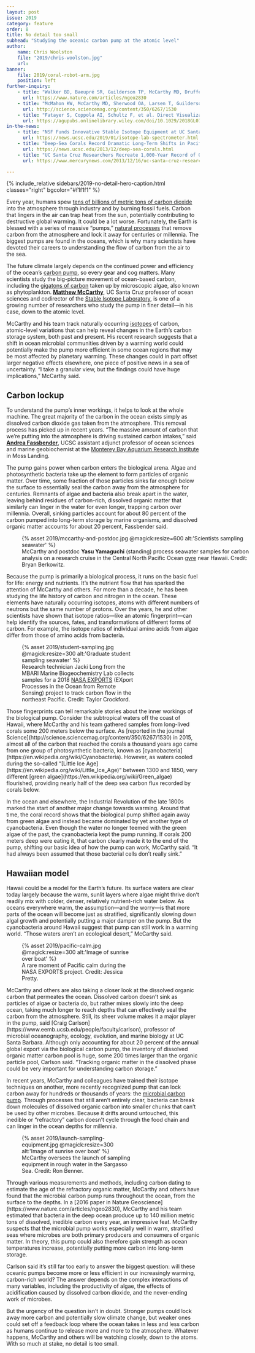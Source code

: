 ```yaml
---
layout: post
issue: 2019
category: feature
order: 8
title: No detail too small
subhead: "Studying the oceanic carbon pump at the atomic level"
author:
    name: Chris Woolston
    file: "2019/chris-woolston.jpg"
    url:
banner:
    file: 2019/coral-robot-arm.jpg
    position: left
further-inquiry:
    - title: "Walker BD, Baeupré SR, Guilderson TP, McCarthy MD, Druffel ERM. Pacific Carbon Cycling Constrained by Organic Matter Size, Age and Composition Relationships *Nature Geoscience*. 2016;9:888-891."
      url: https://www.nature.com/articles/ngeo2830
    - title: "McMahon KW, McCarthy MD, Sherwood OA, Larsen T, Guilderson TP. Millennial-Scale Plankton Regime Shifts in the Subtropical North Pacific Ocean. Science. 2015;350(6267):1530-1533."
      url: http://science.sciencemag.org/content/350/6267/1530
    - title: "Fatayer S, Coppola AI, Schultz F, et al. Direct Visualization of Individual Aromatic Compound Structures in Low Molecular Weight Marine Dissolved Organic Carbon. Geophys Res Lett. 2018;45(11):5590-5598."
      url: https://agupubs.onlinelibrary.wiley.com/doi/10.1029/2018GL077
in-the-news:
    - title: "NSF Funds Innovative Stable Isotope Equipment at UC Santa Cruz"
      url: https://news.ucsc.edu/2019/01/isotope-lab-spectrometer.html
    - title: "Deep-Sea Corals Record Dramatic Long-Term Shifts in Pacific Ocean"
      url: https://news.ucsc.edu/2013/12/deep-sea-corals.html
    - title: "UC Santa Cruz Researchers Recreate 1,000-Year Record of Ocean Ecosystem"
      url: https://www.mercurynews.com/2013/12/16/uc-santa-cruz-researchers-re-create-1000-year-record-of-ocean-ecosystem/

---
```

{% include_relative sidebars/2019-no-detail-hero-caption.html classes="right" bgcolor="#f1f1f1" %}

Every year, humans spew [tens of billions of metric tons of carbon dioxide](https://www.globalcarbonproject.org/global/images/carbonbudget/Infographic_Emissions2018.png) into the atmosphere through industry and by burning fossil fuels. Carbon that lingers in the air can trap heat from the sun, potentially contributing to destructive global warming. It could be a lot worse. Fortunately, the Earth is blessed with a series of massive “pumps,” [natural processes](https://en.wikipedia.org/wiki/Biological_pump) that remove carbon from the atmosphere and lock it away for centuries or millennia. The biggest pumps are found in the oceans, which is why many scientists have devoted their careers to understanding the flow of carbon from the air to the sea.

The future climate largely depends on the continued power and efficiency of the ocean’s [carbon pump](https://serc.carleton.edu/eslabs/carbon/6a.html), so every gear and cog matters. Many scientists study the big-picture movement of ocean-based carbon, including the [gigatons of carbon](http://www.sciencemag.org/site/products/scor_aaas.pdf) taken up by microscopic algae, also known as phytoplankton. [**Matthew McCarthy**](https://campusdirectory.ucsc.edu/cd_detail?uid=mdmccar), UC Santa Cruz professor of ocean sciences and codirector of the [Stable Isotope Laboratory](https://websites.pmc.ucsc.edu/~silab/people.php), is one of a growing number of researchers who study the pump in finer detail—in his case, down to the atomic level.

McCarthy and his team track naturally occurring [isotopes](https://en.wikipedia.org/wiki/Isotope) of carbon, atomic-level variations that can help reveal changes in the Earth’s carbon storage system, both past and present. His recent research suggests that a shift in ocean microbial communities driven by a warming world could potentially make the pump more efficient in some ocean regions that may be most affected by planetary warming. These changes could in part offset larger negative effects elsewhere, one piece of positive news in a sea of uncertainty. “I take a granular view, but the findings could have huge implications,” McCarthy said.

## Carbon lockup ##

To understand the pump’s inner workings, it helps to look at the whole machine. The great majority of the carbon in the ocean exists simply as dissolved carbon dioxide gas taken from the atmosphere. This removal process has picked up in recent years. “The massive amount of carbon that we’re putting into the atmosphere is driving sustained carbon intakes,” said [**Andrea Fassbender**](https://www.mbari.org/fassbender_andrea/), UCSC assistant adjunct professor of ocean sciences and marine geobiochemist at the [Monterey Bay Aquarium Research Institute](https://www.mbari.org/) in Moss Landing.

The pump gains power when carbon enters the biological arena. Algae and photosynthetic bacteria take up the element to form particles of organic matter. Over time, some fraction of those particles sinks far enough below the surface to essentially seal the carbon away from the atmosphere for centuries. Remnants of algae and bacteria also break apart in the water, leaving behind residues of carbon-rich, dissolved organic matter that similarly can linger in the water for even longer, trapping carbon over millennia. Overall, sinking particles account for about 80 percent of the carbon pumped into long-term storage by marine organisms, and dissolved organic matter accounts for about 20 percent, Fassbender said.
<figure class="" style="width:600px;">
  {% asset 2019/mccarthy-and-postdoc.jpg @magick:resize=600 alt:'Scientists sampling seawater' %}<figcaption>McCarthy and postdoc <strong>Yasu Yamaguchi</strong> (standing) process seawater samples for carbon analysis on a research cruise in the Central North Pacific Ocean <a href="https://oceanservice.noaa.gov/facts/gyre.html">gyre</a> near Hawaii. Credit: Bryan Berkowitz.</figcaption>
</figure>
Because the pump is primarily a biological process, it runs on the basic fuel for life: energy and nutrients. It’s the nutrient flow that has sparked the attention of McCarthy and others. For more than a decade, he has been studying the life history of carbon and nitrogen in the ocean. These elements have naturally occurring isotopes, atoms with different numbers of neutrons but the same number of protons. Over the years, he and other scientists have shown that isotope ratios—like an atomic fingerprint—can help identify the sources, fates, and transformations of different forms of carbon. For example, the isotope ratios of individual amino acids from algae differ from those of amino acids from bacteria.
<figure class="right" style="width:300px;">
  {% asset 2019/student-sampling.jpg @magick:resize=300 alt:'Graduate student sampling seawater' %}<figcaption>Research technician Jacki Long from the MBARI Marine Biogeochemistry Lab collects samples for a 2018 <a href="http://oceanexports.org/">NASA EXPORTS</a> (EXport Processes in the Ocean from Remote Sensing) project to track carbon flow in the northeast Pacific. Credit: Taylor Crockford.</figcaption>
</figure>
Those fingerprints can tell remarkable stories about the inner workings of the biological pump. Consider the subtropical waters off the coast of Hawaii, where McCarthy and his team gathered samples from long-lived corals some 200 meters below the surface. As [reported in the journal Science](http://science.sciencemag.org/content/350/6267/1530) in 2015, almost all of the carbon that reached the corals a thousand years ago came from one group of photosynthetic bacteria, known as [cyanobacteria](https://en.wikipedia.org/wiki/Cyanobacteria). However, as waters cooled during the so-called “[Little Ice Age](https://en.wikipedia.org/wiki/Little_Ice_Age)” between 1300 and 1850, very different [green algae](https://en.wikipedia.org/wiki/Green_algae) flourished, providing nearly half of the deep sea carbon flux recorded by corals below.

In the ocean and elsewhere, the Industrial Revolution of the late 1800s marked the start of another major change towards warming. Around that time, the coral record shows that the biological pump shifted again away from green algae and instead became dominated by yet another type of cyanobacteria. Even though the water no longer teemed with the green algae of the past, the cyanobacteria kept the pump running. If corals 200 meters deep were eating it, that carbon clearly made it to the end of the pump, shifting our basic idea of how the pump can work, McCarthy said. “It had always been assumed that those bacterial cells don’t really sink.”

## Hawaiian model ##

Hawaii could be a model for the Earth’s future. Its surface waters are clear today largely because the warm, sunlit layers where algae might thrive don’t readily mix with colder, denser, relatively nutrient-rich water below. As oceans everywhere warm, the assumption—and the worry—is that more parts of the ocean will become just as stratified, significantly slowing down algal growth and potentially putting a major damper on the pump. But the cyanobacteria around Hawaii suggest that pump can still work in a warming world. “Those waters aren’t an ecological desert,” McCarthy said.
<figure class="left" style="width:300px;">
  {% asset 2019/pacific-calm.jpg @magick:resize=300 alt:'Image of sunrise over boat' %}<figcaption>A rare moment of Pacific calm during the NASA EXPORTS project. Credit: Jessica Pretty.</figcaption>
</figure>
McCarthy and others are also taking a closer look at the dissolved organic carbon that permeates the ocean. Dissolved carbon doesn’t sink as particles of algae or bacteria do, but rather mixes slowly into the deep ocean, taking much longer to reach depths that can effectively seal the carbon from the atmosphere. Still, its sheer volume makes it a major player in the pump, said [Craig Carlson](https://www.eemb.ucsb.edu/people/faculty/carlson), professor of microbial oceanography, ecology, evolution, and marine biology at UC Santa Barbara. Although only accounting for about 20 percent of the annual global export via the biological carbon pump, the inventory of dissolved organic matter carbon pool is huge, some 200 times larger than the organic particle pool, Carlson said. “Tracking organic matter in the dissolved phase could be very important for understanding carbon storage.”

In recent years, McCarthy and colleagues have trained their isotope techniques on another, more recently recognized pump that can lock carbon away for hundreds or thousands of years: the [microbial carbon pump](https://www.sciencemag.org/site/products/microbialpump/?r3f_986=https://www.google.com/). Through processes that still aren’t entirely clear, bacteria can break down molecules of dissolved organic carbon into smaller chunks that can’t be used by other microbes. Because it drifts around untouched, this inedible or “refractory” carbon doesn’t cycle through the food chain and can linger in the ocean depths for millennia.
<figure class="right" style="width:300px;">
  {% asset 2019/launch-sampling-equipment.jpg @magick:resize=300 alt:'Image of sunrise over boat' %}<figcaption>McCarthy oversees the launch of sampling equipment in rough water in the Sargasso Sea. Credit: Ron Benner.</figcaption>
</figure>
Through various measurements and methods, including carbon dating to estimate the age of the refractory organic matter, McCarthy and others have found that the microbial carbon pump runs throughout the ocean, from the surface to the depths. In a [2016 paper in Nature Geoscience](https://www.nature.com/articles/ngeo2830), McCarthy and his team estimated that bacteria in the deep ocean produce up to 140 million metric tons of dissolved, inedible carbon every year, an impressive feat. McCarthy suspects that the microbial pump works especially well in warm, stratified seas where microbes are both primary producers and consumers of organic matter. In theory, this pump could also therefore gain strength as ocean temperatures increase, potentially putting more carbon into long-term storage.

Carlson said it’s still far too early to answer the biggest question: will these oceanic pumps become more or less efficient in our increasingly warming, carbon-rich world? The answer depends on the complex interactions of many variables, including the productivity of algae, the effects of acidification caused by dissolved carbon dioxide, and the never-ending work of microbes.

But the urgency of the question isn’t in doubt. Stronger pumps could lock away more carbon and potentially slow climate change, but weaker ones could set off a feedback loop where the ocean takes in less and less carbon as humans continue to release more and more to the atmosphere. Whatever happens, McCarthy and others will be watching closely, down to the atoms. With so much at stake, no detail is too small.

